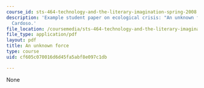 ```yaml
---
course_id: sts-464-technology-and-the-literary-imagination-spring-2008
description: 'Example student paper on ecological crisis: "An unknown force," by Daniel
  Cardoso.'
file_location: /coursemedia/sts-464-technology-and-the-literary-imagination-spring-2008/cf605c070016d6d45fa5abf8e097c1db_dcardoso_wk10.pdf
file_type: application/pdf
layout: pdf
title: An unknown force
type: course
uid: cf605c070016d6d45fa5abf8e097c1db

---
```

None